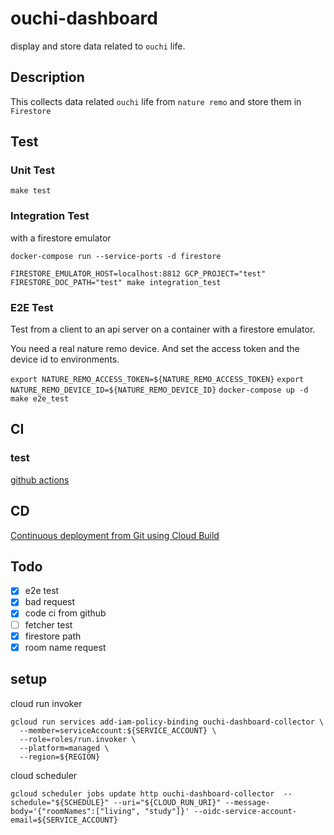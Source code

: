 # ouchi-dashboard

display and store data related to `ouchi` life.

## Description

This collects data related `ouchi` life from `nature remo`
and store them in `Firestore`

## Test

### Unit Test

`make test`

### Integration Test

with a firestore emulator

`docker-compose run --service-ports -d firestore`

`FIRESTORE_EMULATOR_HOST=localhost:8812 GCP_PROJECT="test" FIRESTORE_DOC_PATH="test" make integration_test`

### E2E Test

Test from a client to an api server on a container with a firestore emulator.

You need a real nature remo device.
And set the access token and the device id to environments.

`export NATURE_REMO_ACCESS_TOKEN=${NATURE_REMO_ACCESS_TOKEN}`
`export NATURE_REMO_DEVICE_ID=${NATURE_REMO_DEVICE_ID}`
`docker-compose up -d`
`make e2e_test`

## CI

### test

[github actions](..github/workflows/test.yml)

## CD

[Continuous deployment from Git using Cloud Build](https://cloud.google.com/run/docs/continuous-deployment-with-cloud-build?hl=ja#new-service)

## Todo

- [x] e2e test
- [x] bad request
- [x] code ci from github
- [ ] fetcher test
- [x] firestore path
- [x] room name request

## setup

cloud run invoker

``` shell
gcloud run services add-iam-policy-binding ouchi-dashboard-collector \
  --member=serviceAccount:${SERVICE_ACCOUNT} \
  --role=roles/run.invoker \
  --platform=managed \
  --region=${REGION}
```

cloud scheduler

``` shell
gcloud scheduler jobs update http ouchi-dashboard-collector  --schedule="${SCHEDULE}" --uri="${CLOUD_RUN_URI}" --message-body='{"roomNames":["living", "study"]}' --oidc-service-account-email=${SERVICE_ACCOUNT}
```
